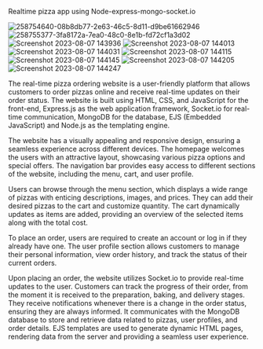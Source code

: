 Realtime pizza app using Node-express-mongo-socket.io

![258754640-08b8db77-2e63-46c5-8d11-d9be61662946](https://github.com/pibit200/pizza-ordering-app/assets/134590398/f09beb0a-fec8-403c-856e-a89193c5b541)
![258755377-3fa8172a-7ea0-48c0-8e1b-fd72cf1a3d02](https://github.com/pibit200/pizza-ordering-app/assets/134590398/e0be7bba-d380-4a18-aee7-7deaf8853dc7)
![Screenshot 2023-08-07 143936](https://github.com/pibit200/pizza-ordering-app/assets/134590398/2fe37beb-b013-4004-9791-6a614278b806)
![Screenshot 2023-08-07 144013](https://github.com/pibit200/pizza-ordering-app/assets/134590398/88d64c1a-a653-4f23-80c5-2943f6dd3fb2)
![Screenshot 2023-08-07 144031](https://github.com/pibit200/pizza-ordering-app/assets/134590398/9cdfa214-f178-4917-9e3f-fe65c526c01b)
![Screenshot 2023-08-07 144115](https://github.com/pibit200/pizza-ordering-app/assets/134590398/0368c9ad-43cc-4076-b485-533ca1fac87d)
![Screenshot 2023-08-07 144145](https://github.com/pibit200/pizza-ordering-app/assets/134590398/8b9cdd1a-f468-4aa2-934d-f733cb4d7b27)
![Screenshot 2023-08-07 144205](https://github.com/pibit200/pizza-ordering-app/assets/134590398/840e91a5-3f00-4dd3-9fe4-da97e6ef947a)
![Screenshot 2023-08-07 144247](https://github.com/pibit200/pizza-ordering-app/assets/134590398/43245f78-9e8f-49c1-a450-1795cfef0674)

The real-time pizza ordering website is a user-friendly platform that allows customers to order pizzas online and receive real-time updates on their order status. The website is built using HTML, CSS, and JavaScript for the front-end, Express.js as the web application framework, Socket.io for real-time communication, MongoDB for the database, EJS (Embedded JavaScript) and Node.js as the templating engine.

The website has a visually appealing and responsive design, ensuring a seamless experience across different devices. The homepage welcomes the users with an attractive layout, showcasing various pizza options and special offers. The navigation bar provides easy access to different sections of the website, including the menu, cart, and user profile.

Users can browse through the menu section, which displays a wide range of pizzas with enticing descriptions, images, and prices. They can add their desired pizzas to the cart and customize quantity. The cart dynamically updates as items are added, providing an overview of the selected items along with the total cost.

To place an order, users are required to create an account or log in if they already have one. The user profile section allows customers to manage their personal information, view order history, and track the status of their current orders.

Upon placing an order, the website utilizes Socket.io to provide real-time updates to the user. Customers can track the progress of their order, from the moment it is received to the preparation, baking, and delivery stages. They receive notifications whenever there is a change in the order status, ensuring they are always informed.
It communicates with the MongoDB database to store and retrieve data related to pizzas, user profiles, and order details. EJS templates are used to generate dynamic HTML pages, rendering data from the server and providing a seamless user experience.
